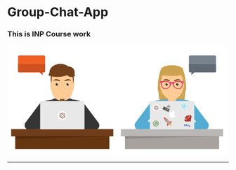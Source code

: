 # Group-Chat-App

<h3 align="left">This is INP Course work</h3>

<p align="center">
	<img src="https://github.com/hansakagaa/Private-Repo/blob/main/images/chat-programmer.gif?raw=true" alt="Chat" width="500">
</p>

---